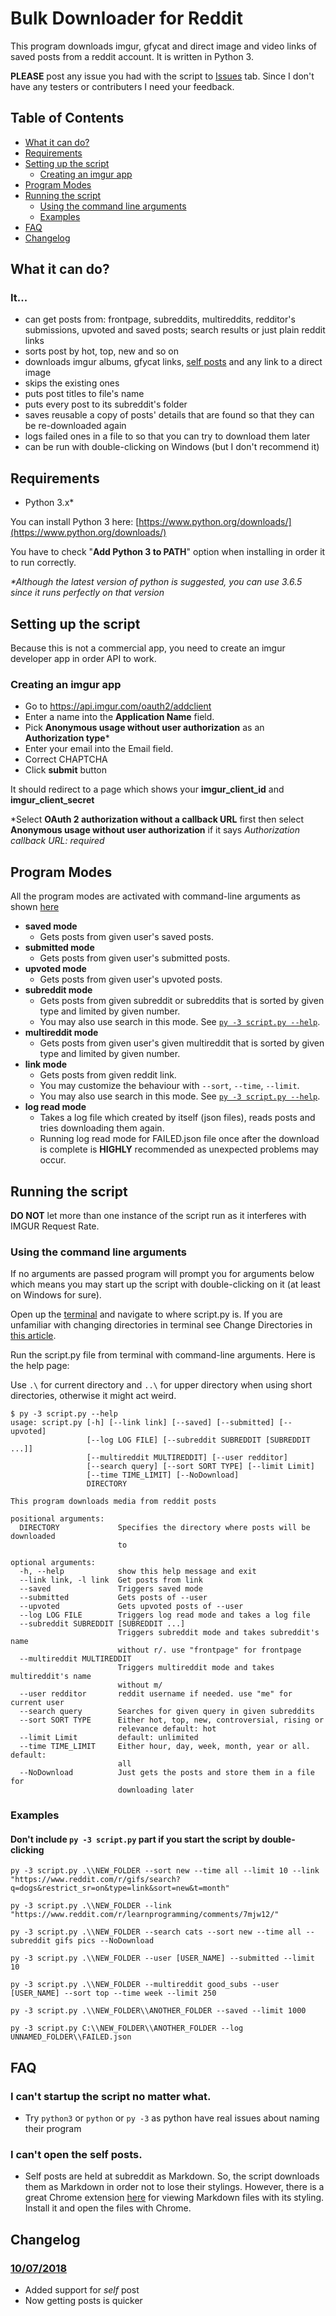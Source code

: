 # Bulk Downloader for Reddit
This program downloads imgur, gfycat and direct image and video links of saved posts from a reddit account. It is written in Python 3.
  
**PLEASE** post any issue you had with the script to [Issues](https://github.com/aliparlakci/bulk-downloader-for-reddit/issues) tab. Since I don't have any testers or contributers I need your feedback.

## Table of Contents

- [What it can do?](#what-it-can-do)
- [Requirements](#requirements)
- [Setting up the script](#setting-up-the-script)
  - [Creating an imgur app](#creating-an-imgur-app)
- [Program Modes](#program-modes)
- [Running the script](#running-the-script)
  - [Using the command line arguments](#using-the-command-line-arguments)
  - [Examples](#examples)
- [FAQ](#faq)
- [Changelog](#changelog)

## What it can do?
### It...
- can get posts from: frontpage, subreddits, multireddits, redditor's submissions, upvoted and saved posts; search results or just plain reddit links
- sorts post by hot, top, new and so on
- downloads imgur albums, gfycat links, [self posts](#i-cant-open-the-self-posts) and any link to a direct image
- skips the existing ones
- puts post titles to file's name
- puts every post to its subreddit's folder
- saves reusable a copy of posts' details that are found so that they can be re-downloaded again
- logs failed ones in a file to so that you can try to download them later
- can be run with double-clicking on Windows (but I don't recommend it)

## Requirements
- Python 3.x*

You can install Python 3 here: [https://www.python.org/downloads/](https://www.python.org/downloads/)  
  
You have to check "**Add Python 3 to PATH**" option when installing in order it to run correctly.

*\*Although the latest version of python is suggested, you can use 3.6.5 since it runs perfectly on that version*

## Setting up the script
Because this is not a commercial app, you need to create an imgur developer app in order API to work.

### Creating an imgur app
* Go to https://api.imgur.com/oauth2/addclient
* Enter a name into the **Application Name** field.
* Pick **Anonymous usage without user authorization** as an **Authorization type**\*
* Enter your email into the Email field.
* Correct CHAPTCHA
* Click **submit** button  
  
It should redirect to a page which shows your **imgur_client_id** and **imgur_client_secret**
  
\*Select **OAuth 2 authorization without a callback URL** first then select **Anonymous usage without user authorization** if it says *Authorization callback URL: required*

## Program Modes
All the program modes are activated with command-line arguments as shown [here](#using-the-command-line-arguments)  
- **saved mode**
  - Gets posts from given user's saved posts.
- **submitted mode**
  - Gets posts from given user's submitted posts.
- **upvoted mode**
  - Gets posts from given user's upvoted posts.
- **subreddit mode**
  - Gets posts from given subreddit or subreddits that is sorted by given type and limited by given number.
  - You may also use search in this mode. See [`py -3 script.py --help`](#using-the-command-line-arguments).
- **multireddit mode**
  - Gets posts from given user's given multireddit that is sorted by given type and limited by given number.  
- **link mode**
  - Gets posts from given reddit link.  
  - You may customize the behaviour with `--sort`, `--time`, `--limit`.
  - You may also use search in this mode. See [`py -3 script.py --help`](#using-the-command-line-arguments).
- **log read mode**
  - Takes a log file which created by itself (json files), reads posts and tries downloading them again.
  - Running log read mode for FAILED.json file once after the download is complete is **HIGHLY** recommended as unexpected problems may occur.

## Running the script
**DO NOT** let more than one instance of the script run as it interferes with IMGUR Request Rate.  
  
### Using the command line arguments
If no arguments are passed program will prompt you for arguments below which means you may start up the script with double-clicking on it (at least on Windows for sure).
  
Open up the [terminal](https://www.reddit.com/r/NSFW411/comments/8vtnl8/meta_i_made_reddit_downloader_that_can_download/e1rnbnl) and navigate to where script.py is. If you are unfamiliar with changing directories in terminal see Change Directories in [this article](https://lifehacker.com/5633909/who-needs-a-mouse-learn-to-use-the-command-line-for-almost-anything).
  
Run the script.py file from terminal with command-line arguments. Here is the help page:  
  
Use `.\` for current directory and `..\` for upper directory when using short directories, otherwise it might act weird.

```console
$ py -3 script.py --help
usage: script.py [-h] [--link link] [--saved] [--submitted] [--upvoted]
                 [--log LOG FILE] [--subreddit SUBREDDIT [SUBREDDIT ...]]
                 [--multireddit MULTIREDDIT] [--user redditor]
                 [--search query] [--sort SORT TYPE] [--limit Limit]
                 [--time TIME_LIMIT] [--NoDownload]
                 DIRECTORY

This program downloads media from reddit posts

positional arguments:
  DIRECTORY             Specifies the directory where posts will be downloaded
                        to

optional arguments:
  -h, --help            show this help message and exit
  --link link, -l link  Get posts from link
  --saved               Triggers saved mode
  --submitted           Gets posts of --user
  --upvoted             Gets upvoted posts of --user
  --log LOG FILE        Triggers log read mode and takes a log file
  --subreddit SUBREDDIT [SUBREDDIT ...]
                        Triggers subreddit mode and takes subreddit's name
                        without r/. use "frontpage" for frontpage
  --multireddit MULTIREDDIT
                        Triggers multireddit mode and takes multireddit's name
                        without m/
  --user redditor       reddit username if needed. use "me" for current user
  --search query        Searches for given query in given subreddits
  --sort SORT TYPE      Either hot, top, new, controversial, rising or
                        relevance default: hot
  --limit Limit         default: unlimited
  --time TIME_LIMIT     Either hour, day, week, month, year or all. default:
                        all
  --NoDownload          Just gets the posts and store them in a file for
                        downloading later
```  

### Examples

#### Don't include `py -3 script.py` part if you start the script by double-clicking

```console
py -3 script.py .\\NEW_FOLDER --sort new --time all --limit 10 --link "https://www.reddit.com/r/gifs/search?q=dogs&restrict_sr=on&type=link&sort=new&t=month"
```

```console
py -3 script.py .\\NEW_FOLDER --link "https://www.reddit.com/r/learnprogramming/comments/7mjw12/"
```

```console
py -3 script.py .\\NEW_FOLDER --search cats --sort new --time all --subreddit gifs pics --NoDownload
```

```console
py -3 script.py .\\NEW_FOLDER --user [USER_NAME] --submitted --limit 10
```

```console
py -3 script.py .\\NEW_FOLDER --multireddit good_subs --user [USER_NAME] --sort top --time week --limit 250
```

```console
py -3 script.py .\\NEW_FOLDER\\ANOTHER_FOLDER --saved --limit 1000
```

```console
py -3 script.py C:\\NEW_FOLDER\\ANOTHER_FOLDER --log UNNAMED_FOLDER\\FAILED.json
```

## FAQ
### I can't startup the script no matter what.
- Try `python3` or `python` or `py -3` as python have real issues about naming their program

### I can't open the self posts.
- Self posts are held at subreddit as Markdown. So, the script downloads them as Markdown in order not to lose their stylings. However, there is a great Chrome extension [here](https://chrome.google.com/webstore/detail/markdown-viewer/ckkdlimhmcjmikdlpkmbgfkaikojcbjk) for viewing Markdown files with its styling. Install it and open the files with Chrome.

## Changelog
### [10/07/2018](https://github.com/aliparlakci/bulk-downloader-for-reddit/tree/975246c7f0a407e2f9cdadc4047d203d045da00e)
- Added support for *self* post
- Now getting posts is quicker
